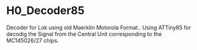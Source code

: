 # H0_Decoder85
Decoder for Lok using old Maerklin Motorola Format..
Using ATTiny85 for decodig the Signal from the Central Unit corresponding to the MC145026/27 chips.
